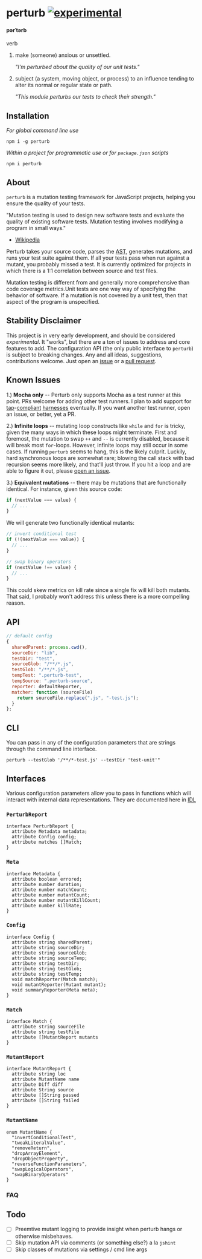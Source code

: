 # perturb [![experimental](http://badges.github.io/stability-badges/dist/experimental.svg)](http://github.com/badges/stability-badges)

#### pərˈtərb

verb

1.  make (someone) anxious or unsettled.
    
    _"I'm perturbed about the quality of our unit tests."_


2.  subject (a system, moving object, or process) to an influence tending to alter its normal or regular state or path.
    
    _"This module perturbs our tests to check their strength."_


## Installation

_For global command line use_

`npm i -g perturb`

_Within a project for programmatic use or for `package.json` scripts_

`npm i perturb`

## About
`perturb` is a mutation testing framework for JavaScript projects, helping you ensure the quality of your tests.

"Mutation testing is used to design new software tests and evaluate the quality of existing software tests. Mutation testing involves modifying a program in small ways." 

- [Wikipedia](http://en.wikipedia.org/wiki/Mutation_testing)

Perturb takes your source code, parses the [AST](http://en.wikipedia.org/wiki/Abstract_syntax_tree), generates mutations, and runs your test suite against them. If all your tests pass when run against a mutant, you probably missed a test. It is currently optimized for projects in which there is a 1:1 correlation between source and test files.

Mutation testing is different from and generally more comprehensive than code coverage metrics.Unit tests are one way way of specifying the behavior of software. If a mutation is not covered by a unit test, then that aspect of the program is unspecified. 

## Stability Disclaimer
This project is in very early development, and should be considered _experimental_. It "works", but there are a ton of issues to address and core features to add. The configuration API (the only public interface to `perturb`) is subject to breaking changes. Any and all ideas, suggestions, contributions welcome. Just open an [issue]() or a [pull request]().

## Known Issues
1.) **Mocha only** -- Perturb only supports Mocha as a test runner at this point. PRs welcome for adding other test runners. I plan to add support for [tap](http://testanything.org/)-[compliant](https://github.com/isaacs/node-tap) [harnesses](git@github.com:substack/tape.git) eventually. If you want another test runner, open an issue, or better, yet a PR.

2.) **Infinite loops** -- mutating loop constructs like `while` and `for` is tricky, given the many ways in which these loops might terminate. First and foremost, the mutation to swap `++` and `--` is currently disabled, because it will break most `for`-loops. However, infinite loops may still occur in some cases. If running `perturb` seems to hang, this is the likely culprit. Luckily, hard synchronous loops are somewhat rare; blowing the call stack with bad recursion seems more likely, and that'll just throw. If you hit a loop and are able to figure it out, please [open an issue]().

3.) **Equivalent mutations** -- there may be mutations that are functionally identical. For instance, given this source code:

```js
if (nextValue === value) {
  // ...
}
```

We will generate two functionally identical mutants:

```js
// invert conditional test
if (!(nextValue === value)) {
  // ...
}

// swap binary operators
if (nextValue !== value) {
  // ...
}
```

This could skew metrics on kill rate since a single fix will kill both mutants. That said, I probably won't address this unless there is a more compelling reason.

## API
```js
// default config
{
  sharedParent: process.cwd(),
  sourceDir: "lib",
  testDir: "test",
  sourceGlob: "/**/*.js",
  testGlob: "/**/*.js",
  tempTest: ".perturb-test",
  tempSource: ".perturb-source",
  reporter: defaultReporter,
  matcher: function (sourceFile) 
    return sourceFile.replace(".js", "-test.js");
  }
};
```

## CLI
You can pass in any of the configuration parameters that are strings through the command line interface.

`perturb --testGlob '/**/*-test.js' --testDir 'test-unit'"`

## Interfaces
Various configuration parameters allow you to pass in functions which will interact with internal data representations. They are documented here in [IDL](https://heycam.github.io/webidl/)

### `PerturbReport`
```idl
interface PerturbReport {
  attribute Metadata metadata;
  attribute Config config;
  attribute matches []Match;
}
```

### `Meta`
```idl
interface Metadata {
  attribute boolean errored;
  attribute number duration;
  attribute number matchCount;
  attribute number mutantCount;
  attribute number mutantKillCount;
  attribute number killRate;
}
```

### `Config`


```idl
interface Config {
  attribute string sharedParent;
  attribute string sourceDir;
  attribute string sourceGlob;
  attribute string sourceTemp;
  attribute string testDir;
  attribute string testGlob;
  attribute string testTemp;
  void matchReporter(Match match);
  void mutantReporter(Mutant mutant);
  void summaryReporter(Meta meta);
}
```

### `Match`
```idl
interface Match {
  attribute string sourceFile
  attribute string testFile
  attribute []MutantReport mutants
}
```

### `MutantReport`
```idl
interface MutantReport {
  attribute string loc
  attribute MutantName name
  attribute Diff diff
  attribute String source
  attribute []String passed
  attribute []String failed
}
```

### `MutantName`
```idl
enum MutantName {
  "invertConditionalTest",
  "tweakLiteralValue",
  "removeReturn",
  "dropArrayElement",
  "dropObjectProperty",
  "reverseFunctionParameters",
  "swapLogicalOperators",
  "swapBinaryOperators"
}
```

### FAQ

## Todo
- [ ] Preemtive mutant logging to provide insight when perturb hangs or otherwise misbehaves.
- [ ] Skip mutation API via comments (or something else?) a la `jshint`
- [ ] Skip classes of mutations via settings / cmd line args

